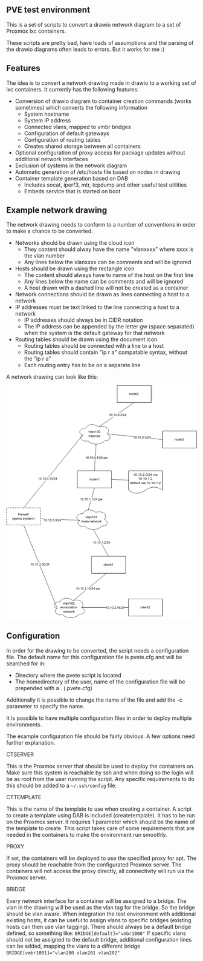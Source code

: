 ## PVE test environment

This is a set of scripts to convert a drawio network diagram to a set of Proxmox lxc
containers.

These scripts are pretty bad, have loads of assumptions and the parsing of the drawio
diagrams often leads to errors. But it works for me :)

## Features

The idea is to convert a network drawing made in drawio to a working set of lxc
containers. It currently has the following features:

* Conversion of drawio diagram to container creation commands (works sometimes) which converts the following information
  * System hostname
  * System IP address
  * Connected vlans, mapped to vmbr bridges
  * Configuration of default gateways
  * Configuration of routing tables
  * Creates shared storage between all containers
* Optional configuration of proxy access for package updates without additional network interfaces
* Exclusion of systems in the network diagram
* Automatic generation of /etc/hosts file based on nodes in drawing
* Container template generation based on DAB
  * Includes socat, iperf3, mtr, tcpdump and other useful test utilities
  * Embeds service that is started on boot

## Example network drawing

The network drawing needs to conform to a number of conventions in order to make a chance to be converted.

* Networks should be drawn using the cloud icon
  * They content should alway have the name "vlanxxxx" where xxxx is the vlan number
  * Any lines below the vlanxxxx can be comments and will be ignored
* Hosts should be drawn using the rectangle icon
  * The content should always have to name of the host on the first line
  * Any lines below the name can be comments and will be ignored
  * A host drawn with a dashed line will not be created as a container
* Network connections should be drawn as lines connecting a host to a network
* IP addresses must be text linked to the line connecting a host to a network
  * IP addresses should always be in CIDR notation
  * The IP address can be appended by the letter gw (space separated) when the system is the default gateway for that network
* Routing tables should be drawn using the document icon
  * Routing tables should be connected with a line to a host
  * Routing tables should contain "ip r a" compatable syntax, without the "ip r a"
  * Each routing entry has to be on a separate line

A network drawing can look like this:

![Network drawing](testing.drawio.png "Network drawing")

## Configuration

In order for the drawing to be converted, the script needs a configuration file. The default name for
this configuration file is pvete.cfg and will be searched for in:
* Directory where the pvete script is located
* The homedirectory of the user, name of the configuration file will be prepended with a . (.pvete.cfg)

Additionally it is possible to change the name of the file and add the -c parameter to specify the name.

It is possible to have multiple configuration files in order to deploy multiple environments.

The example configuration file should be fairly obvious. A few options need further explanation.

CTSERVER

This is the Proxmox server that should be used to deploy the containers on. Make sure this system is
reachable by ssh and when doing so the login will be as root from the user running the script. Any
specific requirements to do this should be added to a ```~/.ssh/config``` file.

CTTEMPLATE

This is the name of the template to use when creating a container. A script to create a template using DAB
is included (createtemplate). It has to be run on the Proxmox server. It requires 1 parameter which should
be the name of the template to create. This script takes care of some requirements that are needed in the
containers to make the environment run smoothly.

PROXY

If set, the containers will be deployed to use the specified proxy for apt. The proxy should be reachable
from the configurated Proxmox server. The containers will not access the proxy directly, all connectivity
will run via the Proxmox server.

BRIDGE

Every network interface for a container will be assigned to a bridge. The vlan in the drawing will be used
as the vlan tag for the bridge. So the bridge should be vlan aware.
When integration the test environment with additional existing hosts, it can be useful to assign vlans to
specific bridges (existing hosts can then use vlan tagging).
There should always be a default bridge defined, so something like:
```BRIDGE[default]="vmbr1000"```
If specific vlans should not be assigned to the default bridge, additional configuration lines can be added,
mapping the vlans to a different bridge
```BRIDGE[vmbr1001]="vlan200 vlan201 vlan202"```


